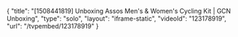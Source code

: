 {
    "title": "[1508441819] Unboxing Assos Men's & Women's Cycling Kit | GCN Unboxing",
    "type": "solo",
    "layout": "iframe-static",
    "videoId": "123178919",
    "url": "\/tvpembed\/123178919"
}